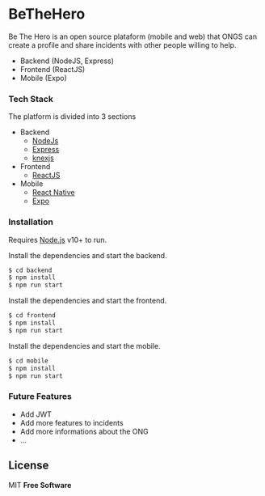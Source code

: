 # BeTheHero

Be The Hero is an open source plataform (mobile and web) that ONGS can create a profile and share incidents with other people willing to help.  

  - Backend (NodeJS, Express)
  - Frontend (ReactJS)
  - Mobile (Expo)

### Tech Stack
The platform is divided into 3 sections

* Backend
    * [NodeJs](https://nodejs.org/en/)
    * [Express](https://expressjs.com/)
    * [knexjs](http://knexjs.org/)
* Frontend
    * [ReactJS](https://reactjs.org/)
* Mobile
    * [React Native](https://reactnative.dev/)
    * [Expo](https://expo.io/)

### Installation

Requires [Node.js](https://nodejs.org/) v10+ to run.

Install the dependencies and start the backend.
```sh
$ cd backend 
$ npm install 
$ npm run start
```

Install the dependencies and start the frontend.
```sh
$ cd frontend
$ npm install 
$ npm run start
```


Install the dependencies and start the mobile.
```sh
$ cd mobile
$ npm install 
$ npm run start
```

### Future Features

* Add JWT
* Add more features to incidents
* Add more informations about the ONG
* ...

License
----

MIT
**Free Software**